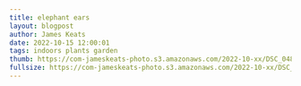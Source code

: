 ```yaml
---
title: elephant ears
layout: blogpost
author: James Keats
date: 2022-10-15 12:00:01
tags: indoors plants garden
thumb: https://com-jameskeats-photo.s3.amazonaws.com/2022-10-xx/DSC_0487_thumb.jpg
fullsize: https://com-jameskeats-photo.s3.amazonaws.com/2022-10-xx/DSC_0487.jpg
---
```


